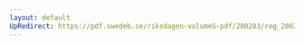 ```yaml
---
layout: default
UpRedirect: https://pdf.swedeb.se/riksdagen-volumeG-pdf/200203/reg_200203/reg_200203_0041.pdf
---
```

